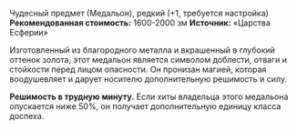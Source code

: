 Чудесный предмет (Медальон), редкий (+1, требуется настройка)
**Рекомендованная стоимость:** 1600-2000 зм
**Источник:** «Царства Есферии»

Изготовленный из благородного металла и вкрашенный в глубокий оттенок золота, этот медальон является символом доблести, отваги и стойкости перед лицом опасности. Он пронизан магией, которая воодушевляет и дарует носителю дополнительную решимость и силу.

**Решимость в трудную минуту.** Если хиты владельца этого медальона опускается ниже 50%, он получает дополнительную единицу класса доспеха.